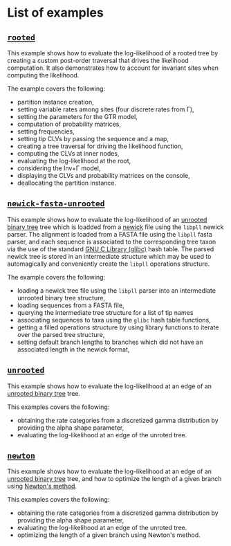 # List of examples

## [`rooted`](https://github.com/xflouris/libpll/tree/master/examples/rooted)

This example shows how to evaluate the log-likelihood of a rooted tree by
creating a custom post-order traversal that drives the likelihood computation.
It also demonstrates how to account for invariant sites when computing the
likelihood.

The example covers the following:

* partition instance creation,
* setting variable rates among sites (four discrete rates from &Gamma;),
* setting the parameters for the GTR model,
* computation of probability matrices,
* setting frequencies,
* setting tip CLVs by passing the sequence and a map,
* creating a tree traversal for driving the likelihood function,
* computing the CLVs at inner nodes,
* evaluating the log-likelihood at the root,
* considering the Inv+&Gamma; model,
* displaying the CLVs and probability matrices on the console,
* deallocating the partition instance.

## [`newick-fasta-unrooted`](https://github.com/xflouris/libpll/tree/master/examples/newick-fasta-unrooted)

This example shows how to evaluate the log-likelihood of an
[unrooted binary tree](http://en.wikipedia.org/wiki/Unrooted_binary_tree) tree
which is loadded from a [newick](http://en.wikipedia.org/wiki/Newick_format)
file using the `libpll` newick parser. The alignment is loaded from a FASTA
file using the `libpll` fasta parser, and each sequence is associated to the
corresponding tree taxon via the use of the standard
[GNU C Library (glibc)](http://www.gnu.org/software/libc/) hash table. The
parsed newick tree is stored in an intermediate structure which may be used to
automagically and conveniently create the `libpll` operations structure.

The example covers the following:

* loading a newick tree file using the `libpll` parser into an intermediate unrooted binary tree structure,
* loading sequences from a FASTA file,
* querying the intermediate tree structure for a list of tip names
* associating sequences to taxa using the `glibc` hash table functions,
* getting a filled operations structure by using library functions to iterate over the parsed tree structure,
* setting default branch lengths to branches which did not have an associated length in the newick format,

## [`unrooted`](https://github.com/xflouris/libpll/tree/master/examples/unrooted)

This example shows how to evaluate the log-likelihood at an edge of an
[unrooted binary tree](http://en.wikipedia.org/wiki/Unrooted_binary_tree) tree.

This examples covers the following:

* obtaining the rate categories from a discretized gamma distribution by providing the alpha shape parameter,
* evaluating the log-likelihood at an edge of the unroted tree.

## [`newton`](https://github.com/xflouris/libpll/tree/master/examples/newton)

This example shows how to evaluate the log-likelihood at an edge of an
[unrooted binary tree](http://en.wikipedia.org/wiki/Unrooted_binary_tree) tree,
and how to optimize the length of a given branch using [Newton's method](https://en.wikipedia.org/wiki/Newton's_method).

This examples covers the following:

* obtaining the rate categories from a discretized gamma distribution by providing the alpha shape parameter,
* evaluating the log-likelihood at an edge of the unroted tree.
* optimizing the length of a given branch using Newton's method.
